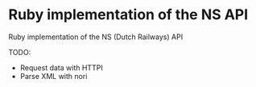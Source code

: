Ruby implementation of the NS API
=================================

Ruby implementation of the NS (Dutch Railways) API

TODO:
- Request data with HTTPI
- Parse XML with nori
